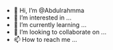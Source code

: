 - 👋 Hi, I’m @Abdulrahmma
- 👀 I’m interested in ...
- 🌱 I’m currently learning ...
- 💞️ I’m looking to collaborate on ...
- 📫 How to reach me ...

<!---
Abdulrahmma/Abdulrahmma is a ✨ special ✨ repository because its `README.md` (this file) appears on your GitHub profile.
You can click the Preview link to take a look at your changes.
--->
